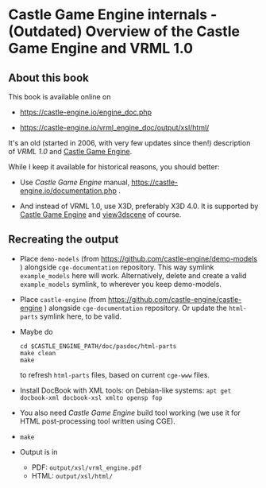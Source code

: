 # Castle Game Engine internals - (Outdated) Overview of the Castle Game Engine and VRML 1.0

## About this book

This book is available online on

- https://castle-engine.io/engine_doc.php

- https://castle-engine.io/vrml_engine_doc/output/xsl/html/

It's an old (started in 2006, with very few updates since then!) description of _VRML 1.0_ and [Castle Game Engine](https://castle-engine.io/).

While I keep it available for historical reasons, you should better:

- Use _Castle Game Engine_ manual, https://castle-engine.io/documentation.php .

- And instead of VRML 1.0, use X3D, preferably X3D 4.0. It is supported by [Castle Game Engine](https://castle-engine.io/) and [view3dscene](https://castle-engine.io/view3dscene.php) of course.

## Recreating the output

- Place `demo-models` (from https://github.com/castle-engine/demo-models ) alongside `cge-documentation` repository. This way symlink `example_models` here will work. Alternatively, delete and create a valid `example_models` symlink, to wherever you keep demo-models.

- Place `castle-engine` (from https://github.com/castle-engine/castle-engine ) alongside `cge-documentation` repository. Or update the `html-parts` symlink here, to be valid.

- Maybe do

    ```
    cd $CASTLE_ENGINE_PATH/doc/pasdoc/html-parts
    make clean
    make
    ```

    to refresh `html-parts` files, based on current `cge-www` files.

- Install DocBook with XML tools: on Debian-like systems: `apt get docbook-xml docbook-xsl xmlto opensp fop`

- You also need _Castle Game Engine_ build tool working (we use it for HTML post-processing tool written using CGE).

- `make`

- Output is in
    - PDF: `output/xsl/vrml_engine.pdf`
    - HTML: `output/xsl/html/`
